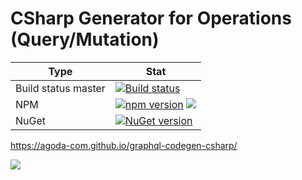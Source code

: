 # CSharp Generator for Operations (Query/Mutation)

| Type | Stat |
|--------|--------|
| Build status master   |  [![Build status](https://ci.appveyor.com/api/projects/status/f61k8b4hcwv8gdy2/branch/master?svg=true)](https://ci.appveyor.com/project/jenol/graphql-codegen-csharp/branch/master)|
| NPM| [![npm version](https://badge.fury.io/js/agoda-graphql-codegen-csharp.svg)](https://badge.fury.io/js/agoda-graphql-codegen-csharp) ![](https://img.shields.io/npm/dm/agoda-graphql-codegen-csharp.svg)|
| NuGet | [![NuGet version](https://badge.fury.io/nu/Agoda.CodeGen.GraphQL.svg)](https://badge.fury.io/nu/Agoda.CodeGen.GraphQL)|

https://agoda-com.github.io/graphql-codegen-csharp/


![](https://agoda-com.github.io/graphql-codegen-csharp/img/mkdocs.png)
